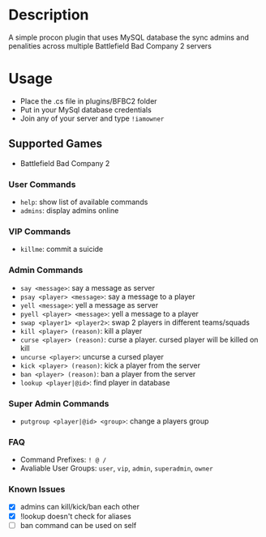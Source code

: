 # Description
A simple procon plugin that uses MySQL database the sync admins and penalities across multiple Battlefield Bad Company 2 servers

# Usage
- Place the .cs file in plugins/BFBC2 folder
- Put in your MySql database credentials
- Join any of your server and type `!iamowner`

## Supported Games
- Battlefield Bad Company 2

### User Commands
- `help`: show list of available commands
- `admins`: display admins online

### VIP Commands
- `killme`: commit a suicide

### Admin Commands
- `say <message>`: say a message as server
- `psay <player> <message>`: say a message to a player
- `yell <message>`: yell a message as server
- `pyell <player> <message>`: yell a message to a player
- `swap <player1> <player2>`: swap 2 players in different teams/squads
- `kill <player> (reason)`: kill a player
- `curse <player> (reason)`: curse a player. cursed player will be killed on kill
- `uncurse <player>`: uncurse a cursed player
- `kick <player> (reason)`: kick a player from the server
- `ban <player> (reason)`: ban a player from the server
- `lookup <player|@id>`: find player in database

### Super Admin Commands
- `putgroup <player|@id> <group>`: change a players group

### FAQ
- Command Prefixes: `! @ /`
- Avaliable User Groups: `user`, `vip`, `admin`, `superadmin`, `owner`

### Known Issues
- [x] admins can kill/kick/ban each other
- [x] !lookup doesn't check for aliases
- [ ] ban command can be used on self
